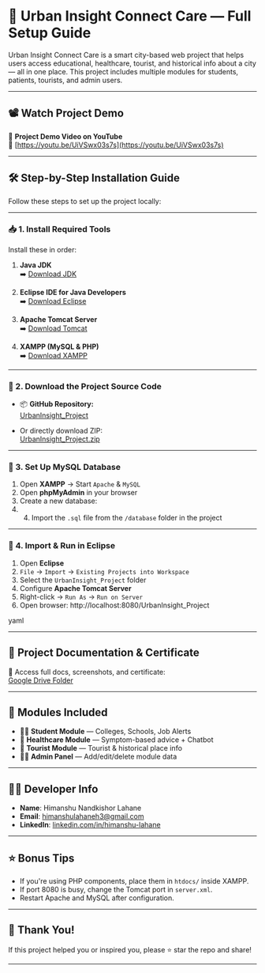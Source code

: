 # 🌆 Urban Insight Connect Care — Full Setup Guide

Urban Insight Connect Care is a smart city-based web project that helps users access educational, healthcare, tourist, and historical info about a city — all in one place. This project includes multiple modules for students, patients, tourists, and admin users.

---

## 📽️ Watch Project Demo

🎥 **Project Demo Video on YouTube**  
🔗 [https://youtu.be/UiVSwx03s7s](https://youtu.be/UiVSwx03s7s)

---

## 🛠️ Step-by-Step Installation Guide

Follow these steps to set up the project locally:

---

### 📥 1. Install Required Tools

Install these in order:

1. **Java JDK**  
   ➡️ [Download JDK](https://drive.google.com/file/d/1TFkAs3cqUzwyqJMKf1t6GXBzMeu4CTok/view?usp=drive_link)

2. **Eclipse IDE for Java Developers**  
   ➡️ [Download Eclipse](https://drive.google.com/file/d/1ejz6U4MALP9AeEJh25p7eM-L-zXFGFVm/view?usp=drive_link)

3. **Apache Tomcat Server**  
   ➡️ [Download Tomcat](https://drive.google.com/file/d/1I9v-mCQYwQHYuUIyVaQNxYNKRcY2MZQp/view?usp=drive_link)

4. **XAMPP (MySQL & PHP)**  
   ➡️ [Download XAMPP](https://drive.google.com/file/d/1hc-d2jRvNJmY6QYOiteLIhV1bEhPkyrA/view?usp=drive_link)

---

### 📁 2. Download the Project Source Code

- 📦 **GitHub Repository:**  
  [UrbanInsight_Project](https://github.com/Himanshu7171/UrbanInsight_Project)

- Or directly download ZIP:  
  [UrbanInsight_Project.zip](https://github.com/Himanshu7171/UrbanInsight_Project/archive/refs/heads/main.zip)

---

### 🧮 3. Set Up MySQL Database

1. Open **XAMPP** → Start `Apache` & `MySQL`
2. Open **phpMyAdmin** in your browser
3. Create a new database:
4. 4. Import the `.sql` file from the `/database` folder in the project

---

### 🚀 4. Import & Run in Eclipse

1. Open **Eclipse**
2. `File` → `Import` → `Existing Projects into Workspace`
3. Select the `UrbanInsight_Project` folder
4. Configure **Apache Tomcat Server**
5. Right-click → `Run As` → `Run on Server`
6. Open browser:  http://localhost:8080/UrbanInsight_Project

yaml


---

## 📂 Project Documentation & Certificate

📁 Access full docs, screenshots, and certificate:  
[Google Drive Folder](https://drive.google.com/drive/folders/1y0iqJLUSSDASb0XXMo6aIRKyiINpON3p?usp=drive_link)

---

## 📌 Modules Included

- 👩‍🎓 **Student Module** — Colleges, Schools, Job Alerts  
- 🏥 **Healthcare Module** — Symptom-based advice + Chatbot  
- 🧳 **Tourist Module** — Tourist & historical place info  
- 👮‍♂️ **Admin Panel** — Add/edit/delete module data

---

## 👨‍💻 Developer Info

- **Name**: Himanshu Nandkishor Lahane  
- **Email**: [himanshulahaneh3@gmail.com](mailto:himanshulahaneh3@gmail.com)  
- **LinkedIn**: [linkedin.com/in/himanshu-lahane](https://www.linkedin.com/in/himanshu-lahane)

---

## ⭐ Bonus Tips

- If you're using PHP components, place them in `htdocs/` inside XAMPP.
- If port 8080 is busy, change the Tomcat port in `server.xml`.
- Restart Apache and MySQL after configuration.

---

## 🙏 Thank You!

If this project helped you or inspired you, please ⭐ star the repo and share!

---



